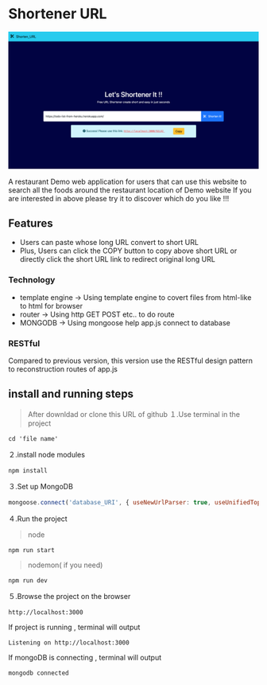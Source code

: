 # Shortener URL
![Index page about Shortener URL](./public/shortener-url.png)

A restaurant Demo web application for users that can use this website to search all the foods  around the restaurant location of Demo website 
If you are interested in above please try it to discover which do you like !!!

## Features
- Users can paste whose long URL convert to short URL
- Plus, Users can click the COPY button to copy above short URL or directly click the short URL link to redirect original long URL


### Technology
- template engine -> Using template engine to covert files from html-like to html for browser
- router -> Using http GET POST etc.. to do route
- MONGODB -> Using mongoose  help app.js  connect to database

### RESTful 
Compared to previous version, this version use the RESTful design pattern to reconstruction  routes of  app.js

## **install and running steps**

> After downldad or clone this URL of github
１.Use terminal in the project
```properties
cd 'file name'
```

２.install node modules

```properties
npm install
```

３.Set up MongoDB

```js
mongoose.connect('database_URI', { useNewUrlParser: true, useUnifiedTopology: true })
```
４.Run the project
> node
```properties
npm run start
```
> nodemon( if you need)
```properties
npm run dev
```
５.Browse the project on the browser

```
http://localhost:3000
```

If project is running , terminal will output
```
Listening on http://localhost:3000
```
If mongoDB is connecting , terminal will output 
```
mongodb connected
```
